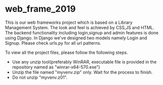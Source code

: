 # web_frame_2019
This is our web frameworks project which is based on a Library Management System. The look and feel is achieved by CSS,JS and HTML.
The backend functionality including login,signup and admin features is done using Django. In Django we've designed two models namely Login and Signup. Please check urls.py for all url patterns.

To view all the project files, please follow the following steps.
<ul>
  <li>Use any unzip tool(preferably WinRAR, executable file is provided in the repository named as "winrar-x64-570.exe")</li>
  <li>Unzip the file named "myvenv.zip" only. Wait for the process to finish.</li>
  <li>Do not unzip "myvenv.z01".</li>
 </ul>
